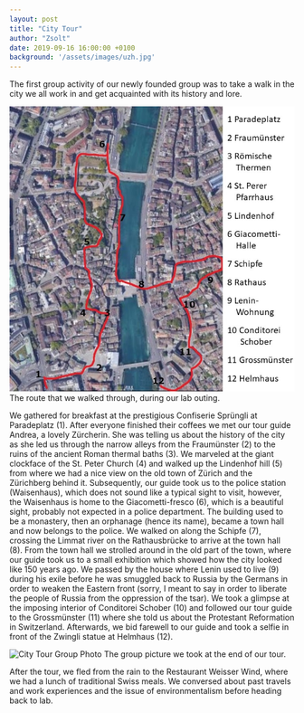 ```yaml
---
layout: post
title: "City Tour"
author: "Zsolt"
date: 2019-09-16 16:00:00 +0100
background: '/assets/images/uzh.jpg'
---
```


The first group activity of our newly founded group was to take a walk in the city we all work in and get acquainted with its history and lore.

<img  class="img-fluid"
      src="/assets/images/city_tour_map.jpg"
      alt="City Tour Map">
<span class="caption text-muted">The route that we walked through, during our lab outing.</span>

We gathered for breakfast at the prestigious Confiserie Sprüngli at Paradeplatz (1). After everyone finished their coffees we met our tour guide Andrea, a lovely Zürcherin. She was telling us about the history of the city as she led us through the narrow alleys from the Fraumünster (2) to the ruins of the ancient Roman thermal baths (3).  We marveled at the giant clockface of the St. Peter Church (4) and walked up the Lindenhof hill (5) from where we had a nice view on the old town of Zürich and the Zürichberg behind it. Subsequently, our guide took us to the police station (Waisenhaus), which does not sound like a typical sight to visit, however, the Waisenhaus is home to the Giacometti-fresco (6), which is a beautiful sight, probably not expected in a police department. The building used to be a monastery, then an orphanage (hence its name), became a town hall and now belongs to the police. We walked on along the Schipfe (7), crossing the Limmat river on the Rathausbrücke to arrive at the town hall (8). From the town hall we strolled around in the old part of the town, where our guide took us to a small exhibition which showed how the city looked like 150 years ago. We passed by the house where Lenin used to live (9) during his exile before he was smuggled back to Russia by the Germans in order to weaken the Eastern front (sorry, I meant to say in order to liberate the people of Russia from the oppression of the tsar). We took a glimpse at the imposing interior of Conditorei Schober (10) and followed our tour guide to the Grossmünster (11) where she told us about the Protestant Reformation in Switzerland. Afterwards, we bid farewell to our guide and took a selfie in front of the Zwingli statue at Helmhaus (12).

<img  class="img-fluid"
      src="/assets/images/city_tour_group.jpg"
      alt="City Tour Group Photo">
<span class="caption text-muted">The group picture we took at the end of our tour.</span>

After the tour, we fled from the rain to the Restaurant Weisser Wind, where we had a lunch of traditional Swiss meals. We conversed about past travels and work experiences and the issue of environmentalism before heading back to lab.
